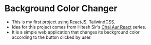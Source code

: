 # Background Color Changer

- This is my first project using ReactJS, TailwindCSS.
- Idea for this project comes from Hitesh Sir's [Chai Aur React](https://youtube.com/playlist?list=PLu71SKxNbfoDqgPchmvIsL4hTnJIrtige&si=5ESN4udFjiU-K0lq) series.
- It is a simple web application that changes its background color according to the button clicked by user.

